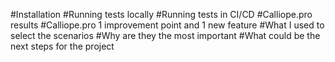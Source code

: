 #Installation
#Running tests locally
#Running tests in CI/CD
#Calliope.pro results
#Calliope.pro 1 improvement point and 1 new feature
#What I used to select the scenarios
#Why are they the most important
#What could be the next steps for the project